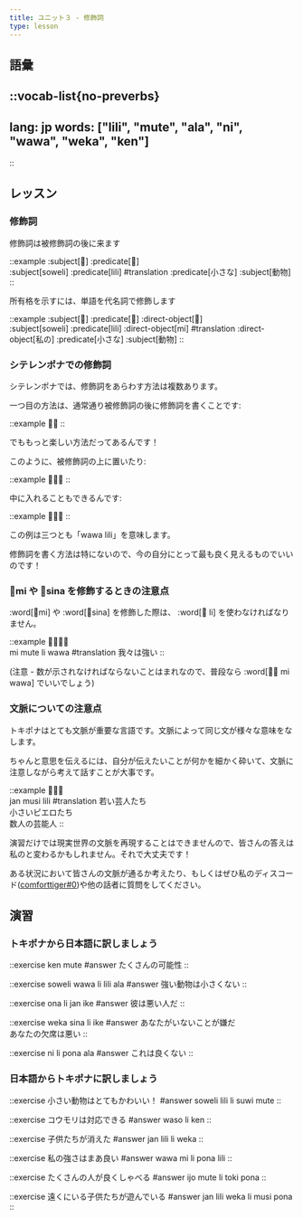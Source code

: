 ```yaml
---
title: ユニット３ - 修飾詞
type: lesson
---
```


## 語彙
::vocab-list{no-preverbs}
---
lang: jp
words: ["lili", "mute", "ala", "ni", "wawa", "weka", "ken"]
---
::

## レッスン
### 修飾詞
修飾詞は被修飾詞の後に来ます

::example
:subject[󱥢] :predicate[󱤨] \
:subject[soweli] :predicate[lili]
#translation
:predicate[小さな] :subject[動物]
::

所有格を示すには、単語を代名詞で修飾します

::example
:subject[󱥢] :predicate[󱤨] :direct-object[󱤴] \
:subject[soweli] :predicate[lili] :direct-object[mi]
#translation
:direct-object[私の] :predicate[小さな] :subject[動物]
::

### シテレンポナでの修飾詞

シテレンポナでは、修飾詞をあらわす方法は複数あります。

一つ目の方法は、通常通り被修飾詞の後に修飾詞を書くことです:

::example
󱥵󱤨
::

でももっと楽しい方法だってあるんです！

このように、被修飾詞の上に置いたり:

::example
󱥵󱦕󱤨
::

中に入れることもできるんです:

::example
󱥵󱦖󱤨
::

この例は三つとも「wawa lili」を意味します。

修飾詞を書く方法は特にないので、今の自分にとって最も良く見えるものでいいのです！

### 󱤴mi や 󱥞sina を修飾するときの注意点
:word[󱤴mi] や :word[󱥞sina] を修飾した際は、 :word[󱤧 li] を使わなければなりません。

::example
󱤴󱤼󱤧󱥵 \
mi mute li wawa
#translation
我々は強い
::

(注意 - 数が示されなければならないことはまれなので、普段なら :word[󱤴󱥵 mi wawa] でいいでしょう)

### 文脈についての注意点

トキポナはとても文脈が重要な言語です。文脈によって同じ文が様々な意味をなします。

ちゃんと意思を伝えるには、自分が伝えたいことが何かを細かく砕いて、文脈に注意しながら考えて話すことが大事です。

::example
󱤑󱤻󱤨 \
jan musi lili
#translation
若い芸人たち \
小さいピエロたち \
数人の芸能人
::

演習だけでは現実世界の文脈を再現することはできませんので、皆さんの答えは私のと変わるかもしれません。それで大丈夫です！

ある状況において皆さんの文脈が通るか考えたり、もしくはぜひ私のディスコード([comforttiger#0](https://discord.com/users/152843864342790145))や他の話者に質問をしてください。

## 演習
### トキポナから日本語に訳しましょう
::exercise
ken mute
#answer
たくさんの可能性
::

::exercise
soweli wawa li lili ala
#answer
強い動物は小さくない
::

::exercise
ona li jan ike
#answer
彼は悪い人だ
::

::exercise
weka sina li ike
#answer
あなたがいないことが嫌だ \
あなたの欠席は悪い
::

::exercise
ni li pona ala
#answer
これは良くない
::

### 日本語からトキポナに訳しましょう
::exercise
小さい動物はとてもかわいい！
#answer
soweli lili li suwi mute
::

::exercise
コウモリは対応できる
#answer
waso li ken
::

::exercise
子供たちが消えた
#answer
jan lili li weka
::

::exercise
私の強さはまあ良い
#answer
wawa mi li pona lili
::

::exercise
たくさんの人が良くしゃべる
#answer
ijo mute li toki pona
::

::exercise
遠くにいる子供たちが遊んでいる
#answer
jan lili weka li musi pona
::